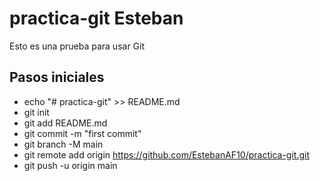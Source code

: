 # practica-git Esteban

Esto es una prueba para usar Git

## Pasos iniciales

- echo "# practica-git" >> README.md
- git init
- git add README.md
- git commit -m "first commit"
- git branch -M main
- git remote add origin https://github.com/EstebanAF10/practica-git.git
- git push -u origin main
